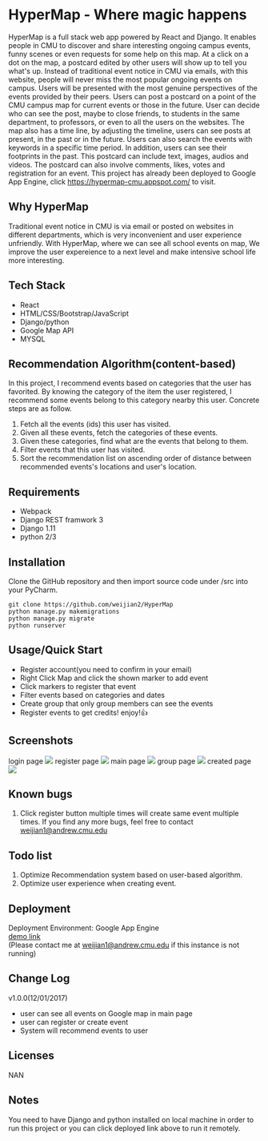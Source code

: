 # HyperMap - Where magic happens
HyperMap is a full stack web app powered by React and Django. It enables people in CMU to discover and share interesting ongoing campus events, funny scenes or even requests for some help on this map. At a click on a dot on the map, a postcard edited by other users will show up to tell you what's up. Instead of traditional event notice in CMU via emails, with this website, people will never miss the most popular ongoing events on campus. Users will be presented with the most genuine perspectives of the events provided by their peers. Users can post a postcard on a point of the CMU campus map for current events or those in the future. User can decide who can see the post, maybe to close friends, to students in the same department, to professors, or even to all the users on the websites. The map also has a time line, by adjusting the timeline, users can see posts at present, in the past or in the future. Users can also search the events with keywords in a specific time period. In addition, users can see their footprints in the past. This postcard can include text, images, audios and videos. The postcard can also involve comments, likes, votes and registration for an event. This project has already been deployed to Google App Engine, click https://hypermap-cmu.appspot.com/ to visit.

## Why HyperMap
Traditional event notice in CMU is via email or posted on websites in different departments, which is very inconvenient and user experience unfriendly. With HyperMap, where we can see all school events on map, We improve the user expereience to a next level and make intensive school life more interesting.

## Tech Stack
* React
* HTML/CSS/Bootstrap/JavaScript
* Django/python
* Google Map API
* MYSQL

## Recommendation Algorithm(content-based)
In this project, I recommend events based on categories that the user has favorited. By knowing the category of the item the user registered, I recommend some events belong to this category nearby this user. Concrete steps are as follow. <br>
1. Fetch all the events (ids) this user has visited. 
2. Given all these events, fetch the categories of these events. 
3. Given these categories, find what are the events that belong to them. 
4. Filter events that this user has visited. 
5. Sort the recommendation list on ascending order of distance between recommended events's locations and user's location.

## Requirements
* Webpack
* Django REST framwork 3
* Django 1.11
* python 2/3

## Installation
Clone the GitHub repository and then import source code under /src into your PyCharm.

```
git clone https://github.com/weijian2/HyperMap
python manage.py makemigrations
python manage.py migrate
python runserver
```


## Usage/Quick Start
* Register account(you need to confirm in your email)
* Right Click Map and click the shown marker to add event
* Click markers to register that event
* Filter events based on categories and dates
* Create group that only group members can see the events
* Register events to get credits! enjoy!:+1:

## Screenshots
login page
![](https://github.com/weijian2/HyperMap/raw/master/demoPics/login.png)
register page
![](https://github.com/weijian2/HyperMap/raw/master/demoPics/register.png)
main page
![](https://github.com/weijian2/HyperMap/raw/master/demoPics/mainPage.png)
group page
![](https://github.com/weijian2/HyperMap/raw/master/demoPics/group.png)
created page
![](https://github.com/weijian2/HyperMap/raw/master/demoPics/created.png)

## Known bugs
1. Click register button multiple times will create same event multiple times.
If you find any more bugs, feel free to contact weijian1@andrew.cmu.edu

## Todo list
1. Optimize Recommendation system based on user-based algorithm.
2. Optimize user experience when creating event.

## Deployment
Deployment Environment: Google App Engine <br>
[demo link](https://hypermap-cmu.appspot.com/) <br>
(Please contact me at weijian1@andrew.cmu.edu if this instance is not running)

## Change Log
v1.0.0(12/01/2017)<br>
* user can see all events on Google map in main page
* user can register or create event
* System will recommend events to user

## Licenses
NAN

## Notes
You need to have Django and python installed on local machine in order to run this project or you can click deployed link above to run it remotely.


